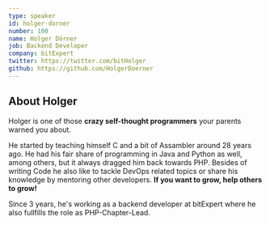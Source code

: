 ```yaml
---
type: speaker
id: holger-dorner
number: 100
name: Holger Dörner
job: Backend Developer
company: bitExpert
twitter: https://twitter.com/bitHolger
github: https://github.com/HolgerDoerner
---
```


## About Holger

Holger is one of those **crazy self-thought programmers** your parents warned you about. 

He started by teaching himself C and a bit of Assambler around 28 years ago. He had his fair share of programming in Java and Python as well, among others, but it always dragged him back towards PHP. Besides of writing Code he also like to tackle DevOps related topics or share his knowledge by mentoring other developers. **If you want to grow, help others to grow!**

Since 3 years, he's working as a backend developer at bitExpert where he also fullfills the role as PHP-Chapter-Lead.
